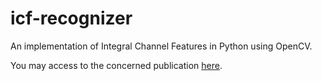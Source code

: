 icf-recognizer
==============
An implementation of Integral Channel Features in Python using OpenCV.

You may access to the concerned publication [here](http://vision.ucsd.edu/sites/default/files/dollarBMVC09ChnFtrs_0.pdf).
